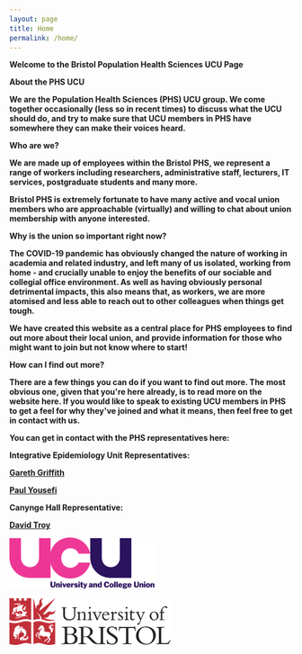 ```yaml
---
layout: page
title: Home
permalink: /home/
---
```

<strong>Welcome to the Bristol Population Health Sciences UCU Page<strong>

**About the PHS UCU**

We are the Population Health Sciences (PHS) UCU group. We come together occasionally (less so in recent times) to discuss what the UCU should do, and try to make sure that UCU members in PHS have somewhere they can make their voices heard. 

**Who are we?**

We are made up of employees within the Bristol PHS, we represent a range of workers including researchers, administrative staff, lecturers, IT services, postgraduate students and many more.

Bristol PHS is extremely fortunate to have many active and vocal union members who are approachable (virtually) and willing to chat about union membership with anyone interested. 

**Why is the union so important right now?** 

The COVID-19 pandemic has obviously changed the nature of working in academia and related industry, and left many of us isolated, working from home - and crucially unable to enjoy the benefits of our sociable and collegial office environment. As well as having obviously personal detrimental impacts, this also means that, as workers, we are more atomised and less able to reach out to other colleagues when things get tough. 

We have created this website as a central place for PHS employees to find out more about their local union, and provide information for those who might want to join but not know where to start!

**How can I find out more?**

There are a few things you can do if you want to find out more. The most obvious one, given that you're here already, is to read more on the website here. If you would like to speak to existing UCU members in PHS to get a feel for why they've joined and what it means, then feel free to get in contact with us. 

You can get in contact with the PHS representatives here:

Integrative Epidemiology Unit Representatives:

[Gareth Griffith](mailto:g.griffith@bristol.ac.uk)

[Paul Yousefi](mailto:paul.yousefi@bristol.ac.uk)

Canynge Hall Representative:

[David Troy](mailto:david.troy@bristol.ac.uk)

![UCU Logo](/assets/ucu-logo.png)

![Bristol Logo](/assets/bristol.png)
